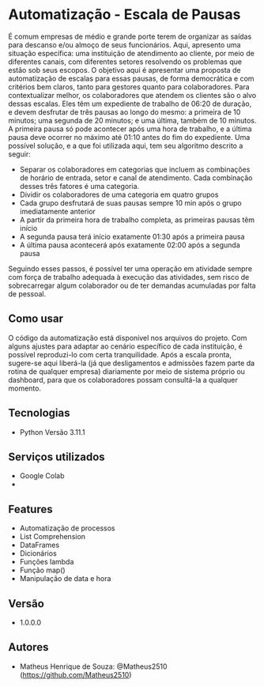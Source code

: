 # Automatização - Escala de Pausas

É comum empresas de médio e grande porte terem de organizar as saídas para descanso e/ou almoço de seus funcionários. Aqui, apresento uma situação específica: uma instituição de atendimento ao cliente, por meio de diferentes canais, com diferentes setores resolvendo os problemas que estão sob seus escopos.
O objetivo aqui é apresentar uma proposta de automatização de escalas para essas pausas, de forma democrática e com critérios bem claros, tanto para gestores quanto para colaboradores.
Para contextualizar melhor, os colaboradores que atendem os clientes são o alvo dessas escalas. Eles têm um expediente de trabalho de 06:20 de duração, e devem desfrutar de três pausas ao longo do mesmo: a primeira de 10 minutos; uma segunda de 20 minutos; e uma última, também de 10 minutos. A primeira pausa só pode acontecer após uma hora de trabalho, e a última pausa deve ocorrer no máximo até 01:10 antes do fim do expediente.
Uma possível solução, e a que foi utilizada aqui, tem seu algoritmo descrito a seguir:

* Separar os colaboradores em categorias que incluem as combinações de horário de entrada, setor e canal de atendimento. Cada combinação desses três fatores é uma categoria.
* Dividir os colaboradores de uma categoria em quatro grupos
* Cada grupo desfrutará de suas pausas sempre 10 min após o grupo imediatamente anterior
* A partir da primeira hora de trabalho completa, as primeiras pausas têm início
* A segunda pausa terá início exatamente 01:30 após a primeira pausa
* A última pausa acontecerá após exatamente 02:00 após a segunda pausa

Seguindo esses passos, é possível ter uma operação em atividade sempre com força de trabalho adequada à execução das atividades, sem risco de sobrecarregar algum colaborador ou de ter demandas acumuladas por falta de pessoal.

## Como usar
O código da automatização está disponível nos arquivos do projeto. Com alguns ajustes para adaptar ao cenário específico de cada instituição, é possível reproduzi-lo com certa tranquilidade. Após a escala pronta, sugere-se aqui liberá-la (já que desligamentos e admissões fazem parte da rotina de qualquer empresa) diariamente por meio de sistema próprio ou dashboard, para que os colaboradores possam consultá-la a qualquer momento.

## Tecnologias
* Python Versão 3.11.1

## Serviços utilizados
* Google Colab
* 
## Features
* Automatização de processos
* List Comprehension
* DataFrames
* Dicionários
* Funções lambda
* Função map()
* Manipulação de data e hora

## Versão
* 1.0.0.0

## Autores
* Matheus Henrique de Souza: @Matheus2510 (https://github.com/Matheus2510)
